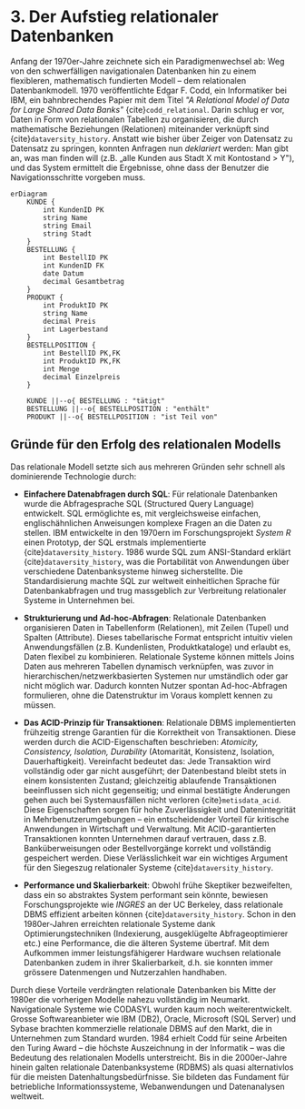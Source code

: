 # 3. Der Aufstieg relationaler Datenbanken

Anfang der 1970er-Jahre zeichnete sich ein Paradigmenwechsel ab: Weg von den schwerfälligen navigationalen Datenbanken hin zu einem flexibleren, mathematisch fundierten Modell – dem relationalen Datenbankmodell. 1970 veröffentlichte Edgar F. Codd, ein Informatiker bei IBM, ein bahnbrechendes Papier mit dem Titel *"A Relational Model of Data for Large Shared Data Banks"* {cite}`codd_relational`. Darin schlug er vor, Daten in Form von relationalen Tabellen zu organisieren, die durch mathematische Beziehungen (Relationen) miteinander verknüpft sind {cite}`dataversity_history`. Anstatt wie bisher über Zeiger von Datensatz zu Datensatz zu springen, konnten Anfragen nun *deklariert* werden: Man gibt an, was man finden will (z.B. „alle Kunden aus Stadt X mit Kontostand > Y"), und das System ermittelt die Ergebnisse, ohne dass der Benutzer die Navigationsschritte vorgeben muss.

```{mermaid}
erDiagram
    KUNDE {
        int KundenID PK
        string Name
        string Email
        string Stadt
    }
    BESTELLUNG {
        int BestellID PK
        int KundenID FK
        date Datum
        decimal Gesamtbetrag
    }
    PRODUKT {
        int ProduktID PK
        string Name
        decimal Preis
        int Lagerbestand
    }
    BESTELLPOSITION {
        int BestellID PK,FK
        int ProduktID PK,FK
        int Menge
        decimal Einzelpreis
    }
    
    KUNDE ||--o{ BESTELLUNG : "tätigt"
    BESTELLUNG ||--o{ BESTELLPOSITION : "enthält"
    PRODUKT ||--o{ BESTELLPOSITION : "ist Teil von"
```

## Gründe für den Erfolg des relationalen Modells  
Das relationale Modell setzte sich aus mehreren Gründen sehr schnell als dominierende Technologie durch:

- **Einfachere Datenabfragen durch SQL**: Für relationale Datenbanken wurde die Abfragesprache SQL (Structured Query Language) entwickelt. SQL ermöglichte es, mit vergleichsweise einfachen, englischähnlichen Anweisungen komplexe Fragen an die Daten zu stellen. IBM entwickelte in den 1970ern im Forschungsprojekt *System R* einen Prototyp, der SQL erstmals implementierte {cite}`dataversity_history`. 1986 wurde SQL zum ANSI-Standard erklärt {cite}`dataversity_history`, was die Portabilität von Anwendungen über verschiedene Datenbanksysteme hinweg sicherstellte. Die Standardisierung machte SQL zur weltweit einheitlichen Sprache für Datenbankabfragen und trug massgeblich zur Verbreitung relationaler Systeme in Unternehmen bei.

- **Strukturierung und Ad-hoc-Abfragen**: Relationale Datenbanken organisieren Daten in Tabellenform (Relationen), mit Zeilen (Tupel) und Spalten (Attribute). Dieses tabellarische Format entspricht intuitiv vielen Anwendungsfällen (z.B. Kundenlisten, Produktkataloge) und erlaubt es, Daten flexibel zu kombinieren. Relationale Systeme können mittels Joins Daten aus mehreren Tabellen dynamisch verknüpfen, was zuvor in hierarchischen/netzwerkbasierten Systemen nur umständlich oder gar nicht möglich war. Dadurch konnten Nutzer spontan Ad-hoc-Abfragen formulieren, ohne die Datenstruktur im Voraus komplett kennen zu müssen.

- **Das ACID-Prinzip für Transaktionen**: Relationale DBMS implementierten frühzeitig strenge Garantien für die Korrektheit von Transaktionen. Diese werden durch die ACID-Eigenschaften beschrieben: *Atomicity, Consistency, Isolation, Durability* (Atomarität, Konsistenz, Isolation, Dauerhaftigkeit). Vereinfacht bedeutet das: Jede Transaktion wird vollständig oder gar nicht ausgeführt; der Datenbestand bleibt stets in einem konsistenten Zustand; gleichzeitig ablaufende Transaktionen beeinflussen sich nicht gegenseitig; und einmal bestätigte Änderungen gehen auch bei Systemausfällen nicht verloren {cite}`metisdata_acid`. Diese Eigenschaften sorgen für hohe Zuverlässigkeit und Datenintegrität in Mehrbenutzerumgebungen – ein entscheidender Vorteil für kritische Anwendungen in Wirtschaft und Verwaltung. Mit ACID-garantierten Transaktionen konnten Unternehmen darauf vertrauen, dass z.B. Banküberweisungen oder Bestellvorgänge korrekt und vollständig gespeichert werden. Diese Verlässlichkeit war ein wichtiges Argument für den Siegeszug relationaler Systeme {cite}`dataversity_history`.

- **Performance und Skalierbarkeit**: Obwohl frühe Skeptiker bezweifelten, dass ein so abstraktes System performant sein könnte, bewiesen Forschungsprojekte wie *INGRES* an der UC Berkeley, dass relationale DBMS effizient arbeiten können {cite}`dataversity_history`. Schon in den 1980er-Jahren erreichten relationale Systeme dank Optimierungstechniken (Indexierung, ausgeklügelte Abfrageoptimierer etc.) eine Performance, die die älteren Systeme übertraf. Mit dem Aufkommen immer leistungsfähigerer Hardware wuchsen relationale Datenbanken zudem in ihrer Skalierbarkeit, d.h. sie konnten immer grössere Datenmengen und Nutzerzahlen handhaben.

Durch diese Vorteile verdrängten relationale Datenbanken bis Mitte der 1980er die vorherigen Modelle nahezu vollständig im Neumarkt. Navigationale Systeme wie CODASYL wurden kaum noch weiterentwickelt. Grosse Softwareanbieter wie IBM (DB2), Oracle, Microsoft (SQL Server) und Sybase brachten kommerzielle relationale DBMS auf den Markt, die in Unternehmen zum Standard wurden. 1984 erhielt Codd für seine Arbeiten den Turing Award – die höchste Auszeichnung in der Informatik – was die Bedeutung des relationalen Modells unterstreicht. Bis in die 2000er-Jahre hinein galten relationale Datenbanksysteme (RDBMS) als quasi alternativlos für die meisten Datenhaltungsbedürfnisse. Sie bildeten das Fundament für betriebliche Informationssysteme, Webanwendungen und Datenanalysen weltweit.
